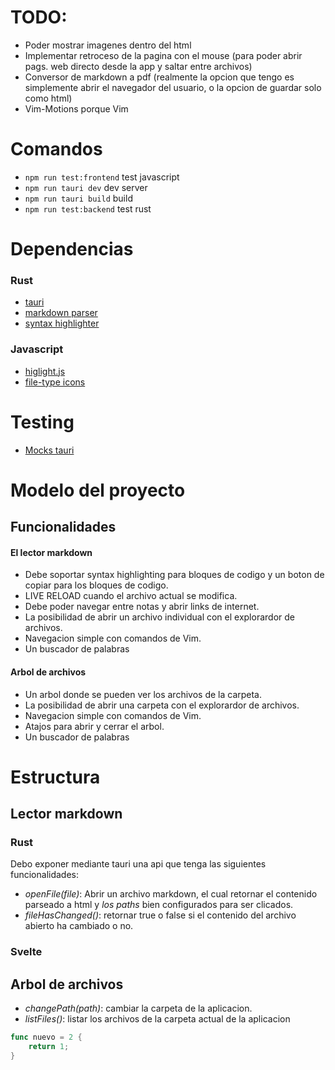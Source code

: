 # TODO:
- Poder mostrar imagenes dentro del html
- Implementar retroceso de la pagina con el mouse (para poder abrir pags. web directo desde la app y saltar entre archivos)
- Conversor de markdown a pdf (realmente la opcion que tengo es simplemente abrir el navegador del usuario, o la opcion de guardar solo como html)
- Vim-Motions porque Vim

# Comandos
- `npm run test:frontend` test javascript
- `npm run tauri dev` dev server
- `npm run tauri build` build
- `npm run test:backend` test rust

# Dependencias

### Rust
- [tauri](https://tauri.app/)
- [markdown parser](https://github.com/kivikakk/comrak)
- [syntax highlighter](https://github.com/trishume/syntect)
 
### Javascript
- [higlight.js](https://highlightjs.org/)
- [file-type icons](https://www.npmjs.com/package/file-icons-js)

# Testing
- [Mocks tauri](https://tauri.app/v1/guides/testing/mocking)

# Modelo del proyecto

## Funcionalidades

#### El lector markdown

- Debe soportar syntax highlighting para bloques de codigo y un boton de copiar para los bloques de codigo.
- LIVE RELOAD cuando el archivo actual se modifica.
- Debe poder navegar entre notas y abrir links de internet.
- La posibilidad de abrir un archivo individual con el explorardor de archivos.
- Navegacion simple con comandos de Vim.
- Un buscador de palabras

#### Arbol de archivos

- Un arbol donde se pueden ver los archivos de la carpeta.
- La posibilidad de abrir una carpeta con el explorardor de archivos.
- Navegacion simple con comandos de Vim.
- Atajos para abrir y cerrar el arbol.
- Un buscador de palabras


# Estructura

## Lector markdown 

### Rust

Debo exponer mediante tauri una api que tenga las siguientes funcionalidades:
- _openFile(file)_: Abrir un archivo markdown, el cual retornar el contenido parseado a html y _los paths_ bien configurados para ser clicados.
- _fileHasChanged()_: retornar true o false si el contenido del archivo abierto ha cambiado o no.

### Svelte

## Arbol de archivos

- _changePath(path)_: cambiar la carpeta de la aplicacion.
- _listFiles()_: listar los archivos de la carpeta actual de la aplicacion

```go
func nuevo = 2 {
    return 1;
}
```
